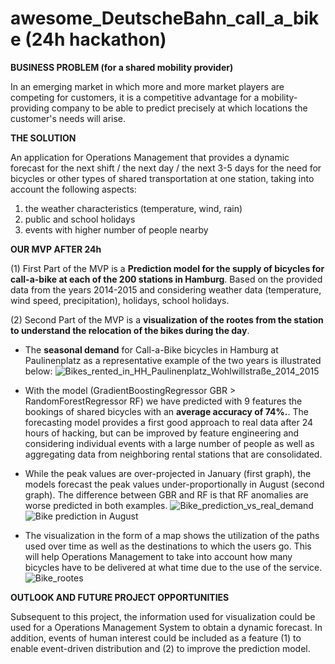 # awesome_DeutscheBahn_call_a_bike (24h hackathon)


**BUSINESS PROBLEM (for a shared mobility provider)**

In an emerging market in which more and more market players are competing for customers, it is a competitive advantage for a mobility-providing company to be able to predict precisely at which locations the customer's needs will arise. 


**THE SOLUTION**

An application for Operations Management that provides a dynamic forecast for the next shift / the next day / the next 3-5 days for the need for bicycles or other types of shared transportation at one station, taking into account the following aspects:
  1. the weather characteristics (temperature, wind, rain)
  2. public and school holidays
  3. events with higher number of people nearby 


**OUR MVP AFTER 24h**

(1) First Part of the MVP is a **Prediction model for the supply of bicycles for call-a-bike at each of the 200 stations in Hamburg**. Based on the provided data from the years 2014-2015 and considering weather data (temperature, wind speed, precipitation), holidays, school holidays.

(2) Second Part of the MVP is a **visualization of the rootes from the station to understand the relocation of the bikes during the day**. 

* The **seasonal demand** for Call-a-Bike bicycles in Hamburg at Paulinenplatz as a representative example of the two years is illustrated below:
![Bikes_rented_in_HH_Paulinenplatz_Wohlwillstraße_2014_2015](https://user-images.githubusercontent.com/48921737/61579240-4dcc5880-ab03-11e9-827f-42594791860c.jpg)

* With the model (GradientBoostingRegressor GBR > RandomForestRegressor RF) we have predicted with 9 features the bookings of shared bicycles with an **average accuracy of 74%.**. The forecasting model provides a first good approach to real data after 24 hours of hacking, but can be improved by feature engineering and considering individual events with a large number of people as well as aggregating data from neighboring rental stations that are consolidated.

* While the peak values are over-projected in January (first graph), the models forecast the peak values under-proportionally in August (second graph). The difference between GBR and RF is that RF anomalies are worse predicted in both examples. 
![Bike_prediction_vs_real_demand](https://user-images.githubusercontent.com/48921737/61579246-56249380-ab03-11e9-9d42-d4f1429f00b7.jpg)
![Bike prediction in August](https://user-images.githubusercontent.com/8559822/61579498-20cd7500-ab06-11e9-8cd6-47933f8a8710.PNG)

* The visualization in the form of a map shows the utilization of the paths used over time as well as the destinations to which the users go. This will help Operations Management to take into account how many bicycles have to be delivered at what time due to the use of the service. 
![Bike_rootes](https://user-images.githubusercontent.com/48921737/61579646-4ce9f580-ab08-11e9-9f68-13679a73c2a4.png)


**OUTLOOK AND FUTURE PROJECT OPPORTUNITIES**

Subsequent to this project, the information used for visualization could be used for a Operations Management System to obtain a dynamic forecast. In addition, events of human interest could be included as a feature (1) to enable event-driven distribution and (2) to improve the prediction model. 
